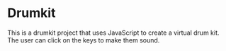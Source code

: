 # Drumkit
This is a drumkit project that uses JavaScript to create a virtual drum kit. The user can click on the keys to make them sound.
